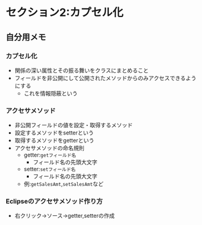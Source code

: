 # セクション2:カプセル化

## 自分用メモ
### カプセル化
- 関係の深い属性とその振る舞いをクラスにまとめること
- フィールドを非公開にして公開されたメソッドからのみアクセスできるようにする
    - これを情報隠蔽という

### アクセサメソッド
- 非公開フィールドの値を設定・取得するメソッド
- 設定するメソッドをsetterという
- 取得するメソッドをgetterという
- アクセサメソッドの命名規則
    - getter:`getフィールド名`
        - フィールド名の先頭大文字
    - setter:`setフィールド名`
        - フィールド名の先頭大文字
    - 例:`getSalesAmt`,`setSalesAmt`など
### Eclipseのアクセサメソッド作り方
- 右クリック->ソース->getter,setterの作成